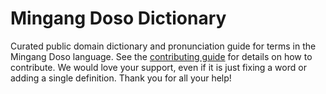 
# Mingang Doso Dictionary

Curated public domain dictionary and pronunciation guide for terms in the Mingang Doso language. See the [contributing guide](https://github.com/drumworkteam/term/blob/make/.github/contributing.md) for details on how to contribute. We would love your support, even if it is just fixing a word or adding a single definition. Thank you for all your help!